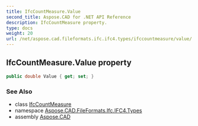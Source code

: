```yaml
---
title: IfcCountMeasure.Value
second_title: Aspose.CAD for .NET API Reference
description: IfcCountMeasure property. 
type: docs
weight: 20
url: /net/aspose.cad.fileformats.ifc.ifc4.types/ifccountmeasure/value/
---
```

## IfcCountMeasure.Value property

```csharp
public double Value { get; set; }
```

### See Also

* class [IfcCountMeasure](../)
* namespace [Aspose.CAD.FileFormats.Ifc.IFC4.Types](../../../aspose.cad.fileformats.ifc.ifc4.types/)
* assembly [Aspose.CAD](../../../)


